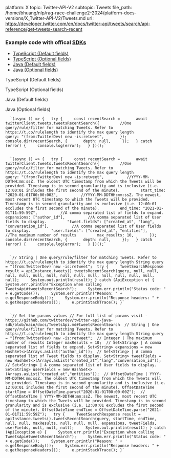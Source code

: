 platform: X
topic: Twitter-API-V2
subtopic: Tweets
file_path: /home/bhuang/nlp/rag-race-challenge2-2024/platform-docs-versions/X_Twitter-API-V2/Tweets.md
url: https://developer.twitter.com/en/docs/twitter-api/tweets/search/api-reference/get-tweets-search-recent


### Example code with offical [SDKs](https://developer.twitter.com/en/docs/twitter-api/tools-and-libraries/sdks/overview)

* [TypeScript (Default fields)](#tab0)
* [TypeScript (Optional fields)](#tab1)
* [Java (Default fields)](#tab2)
* [Java (Optional fields)](#tab3)

TypeScript (Default fields)

TypeScript (Optional fields)

Java (Default fields)

Java (Optional fields)

      `(async () => {   try {     const recentSearch =       await twitterClient.tweets.tweetsRecentSearch({         //One query/rule/filter for matching Tweets. Refer to https://t.co/rulelength to identify the max query length         query: "(from:TwitterDev) new -is:retweet",       });     console.dir(recentSearch, {       depth: null,     });   } catch (error) {     console.log(error);   } })();`
    

      `(async () => {   try {     const recentSearch =       await twitterClient.tweets.tweetsRecentSearch({         //One query/rule/filter for matching Tweets. Refer to https://t.co/rulelength to identify the max query length         query: "(from:TwitterDev) new -is:retweet",          //YYYY-MM-DDTHH:mm:ssZ. The oldest UTC timestamp from which the Tweets will be provided. Timestamp is in second granularity and is inclusive (i.e. 12:00:01 includes the first second of the minute).         start_time: "2020-01-01T00:00:00Z",          //YYYY-MM-DDTHH:mm:ssZ. The newest, most recent UTC timestamp to which the Tweets will be provided. Timestamp is in second granularity and is exclusive (i.e. 12:00:01 excludes the first second of the minute).         end_time: "2021-01-01T11:59:59Z",          //A comma separated list of fields to expand.         expansions: ["author_id"],          //A comma separated list of User fields to display.         "tweet.fields": ["created_at", "lang", "conversation_id"],          //A comma separated list of User fields to display.         "user.fields": ["created_at", "entities"],          //The maximum number of results         max_results: 10,       });     console.dir(recentSearch, {       depth: null,     });   } catch (error) {     console.log(error);   } })();`
    

      `// String | One query/rule/filter for matching Tweets. Refer to https://t.co/rulelength to identify the max query length String query = "(from:TwitterDev) new -is:retweet";  try {     TweetSearchResponse result = apiInstance.tweets().tweetsRecentSearch(query, null, null, null, null, null, null, null, null, null, null, null, null, null, null);     System.out.println(result); } catch (ApiException e) {     System.err.println("Exception when calling TweetsApi#tweetsRecentSearch");     System.err.println("Status code: " + e.getCode());     System.err.println("Reason: " + e.getResponseBody());     System.err.println("Response headers: " + e.getResponseHeaders());     e.printStackTrace(); }`
    

      `// Set the params values // For full list of params visit - https://github.com/twitterdev/twitter-api-java-sdk/blob/main/docs/TweetsApi.md#tweetsRecentSearch  // String | One query/rule/filter for matching Tweets. Refer to https://t.co/rulelength to identify the max query length String query = "(from:TwitterDev) new -is:retweet";  // Integer | The maximum number of results Integer maxResults = 10;  // Set<String> | A comma separated list of fields to expand. Set<String> expansions = new HashSet<>(Arrays.asList("author_id"));  // Set<String> | A comma separated list of Tweet fields to display. Set<String> tweetFields = new HashSet<>(Arrays.asList("created_at","lang","conversation_id"));  // Set<String> | A comma separated list of User fields to display. Set<String> userFields = new HashSet<>(Arrays.asList("created_at","entities"));  // OffsetDateTime | YYYY-MM-DDTHH:mm:ssZ. The oldest UTC timestamp from which the Tweets will be provided. Timestamp is in second granularity and is inclusive (i.e. 12:00:01 includes the first second of the minute). OffsetDateTime startTime = OffsetDateTime.parse("2020-01-01T00:00:00Z");  // OffsetDateTime | YYYY-MM-DDTHH:mm:ssZ. The newest, most recent UTC timestamp to which the Tweets will be provided. Timestamp is in second granularity and is exclusive (i.e. 12:00:01 excludes the first second of the minute). OffsetDateTime endTime = OffsetDateTime.parse("2021-01-01T11:59:59Z");   try {     TweetSearchResponse result = apiInstance.tweets().tweetsRecentSearch(query, startTime, endTime, null, null, maxResults, null, null, null, expansions, tweetFields, userFields, null, null, null);     System.out.println(result); } catch (ApiException e) {     System.err.println("Exception when calling TweetsApi#tweetsRecentSearch");     System.err.println("Status code: " + e.getCode());     System.err.println("Reason: " + e.getResponseBody());     System.err.println("Response headers: " + e.getResponseHeaders());     e.printStackTrace(); }`